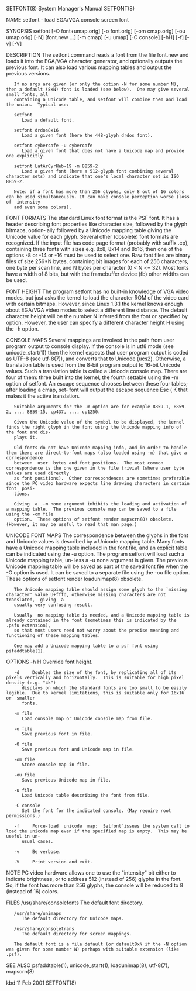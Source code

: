 SETFONT(8)							    System Manager's Manual							    SETFONT(8)

NAME
       setfont - load EGA/VGA console screen font

SYNOPSIS
       setfont [-O font+umap.orig] [-o font.orig] [-om cmap.orig] [-ou umap.orig] [-N] [font.new ...] [-m cmap] [-u umap] [-C console] [-hH] [-f] [-v] [-V]

DESCRIPTION
       The  setfont  command  reads a font from the file font.new and loads it into the EGA/VGA character generator, and optionally outputs the previous font.
       It can also load various mapping tables and output the previous versions.

       If no args are given (or only the option -N for some number N), then a default (8xN) font is loaded (see below).	 One may give several small fonts, all
       containing a Unicode table, and setfont will combine them and load the union.  Typical use:

       setfont
	      Load a default font.

       setfont drdos8x16
	      Load a given font (here the 448-glyph drdos font).

       setfont cybercafe -u cybercafe
	      Load a given font that does not have a Unicode map and provide one explicitly.

       setfont LatArCyrHeb-19 -m 8859-2
	      Load a given font (here a 512-glyph font combining several character sets) and indicate that one's local character set is ISO 8859-2.

       Note: if a font has more than 256 glyphs, only 8 out of 16 colors can be used simultaneously. It can make console perception worse (loss	 of  intensity
       and even some colors).

FONT FORMATS
       The standard Linux font format is the PSF font.	It has a header describing font properties like character size, followed by the glyph bitmaps, option‐
       ally  followed by a Unicode mapping table giving the Unicode value for each glyph.  Several other (obsolete) font formats are recognized.  If the input
       file has code page format (probably with suffix .cp), containing three fonts with sizes e.g. 8x8, 8x14 and 8x16, then one of the options -8 or  -14  or
       -16  must  be  used to select one.  Raw font files are binary files of size 256*N bytes, containing bit images for each of 256 characters, one byte per
       scan line, and N bytes per character (0 < N <= 32).  Most fonts have a width of 8 bits, but with the framebuffer device (fb) other widths can be used.

FONT HEIGHT
       The program setfont has no built-in knowledge of VGA video modes, but just asks the kernel to load the character ROM of the  video  card	 with  certain
       bitmaps. However, since Linux 1.3.1 the kernel knows enough about EGA/VGA video modes to select a different line distance. The default character height
       will be the number N inferred from the font or specified by option. However, the user can specify a different character height H using the -h option.

CONSOLE MAPS
       Several	mappings  are involved in the path from user program output to console display. If the console is in utf8 mode (see unicode_start(1)) then the
       kernel expects that user program output is coded as UTF-8 (see utf-8(7)), and converts that to Unicode (ucs2).  Otherwise, a translation table is  used
       from  the 8-bit program output to 16-bit Unicode values. Such a translation table is called a Unicode console map.  There are four of them: three built
       into the kernel, the fourth settable using the -m option of setfont.  An escape sequence chooses between these four tables; after loading a cmap,  set‐
       font will output the escape sequence Esc ( K that makes it the active translation.

       Suitable arguments for the -m option are for example 8859-1, 8859-2, ..., 8859-15, cp437, ..., cp1250.

       Given the Unicode value of the symbol to be displayed, the kernel finds the right glyph in the font using the Unicode mapping info of the font and dis‐
       plays it.

       Old fonts do not have Unicode mapping info, and in order to handle them there are direct-to-font maps (also loaded using -m) that give a correspondence
       between	user  bytes and font positions.	 The most common correspondence is the one given in the file trivial (where user byte values are used directly
       as font positions).  Other correspondences are sometimes preferable since the PC video hardware expects line drawing characters in certain  font	 posi‐
       tions.

       Giving  a  -m none argument inhibits the loading and activation of a mapping table.  The previous console map can be saved to a file using the -om file
       option.	These options of setfont render mapscrn(8) obsolete. (However, it may be useful to read that man page.)

UNICODE FONT MAPS
       The correspondence between the glyphs in the font and Unicode values is described by a Unicode mapping table.  Many fonts have a Unicode mapping	 table
       included	 in the font file, and an explicit table can be indicated using the -u option. The program setfont will load such a Unicode mapping table, un‐
       less a -u none argument is given. The previous Unicode mapping table will be saved as part of the saved font file when the -O option is used. It can be
       saved to a separate file using the -ou file option.  These options of setfont render loadunimap(8) obsolete.

       The Unicode mapping table should assign some glyph to the `missing character' value U+fffd, otherwise missing characters are not translated,  giving  a
       usually very confusing result.

       Usually	no mapping table is needed, and a Unicode mapping table is already contained in the font (sometimes this is indicated by the .psfu extension),
       so that most users need not worry about the precise meaning and functioning of these mapping tables.

       One may add a Unicode mapping table to a psf font using psfaddtable(1).

OPTIONS
       -h H   Override font height.

       -d     Doubles the size of the font, by replicating all of its pixels vertically and horizontally.  This is suitable for high pixel density (e.g. "4k")
	      displays on which the standard fonts are too small to be easily legible.	Due to kernel limitations, this is suitable only for 16x16 or  smaller
	      fonts.

       -m file
	      Load console map or Unicode console map from file.

       -o file
	      Save previous font in file.

       -O file
	      Save previous font and Unicode map in file.

       -om file
	      Store console map in file.

       -ou file
	      Save previous Unicode map in file.

       -u file
	      Load Unicode table describing the font from file.

       -C console
	      Set the font for the indicated console. (May require root permissions.)

       -f     Force-load  unicode  map:	 Setfont`issues the system call to load the unicode map even if the specified map is empty.  This may be useful in un‐
	      usual cases.

       -v     Be verbose.

       -V     Print version and exit.

NOTE
       PC video hardware allows one to use the "intensity" bit either to indicate brightness, or to address 512 (instead of 256) glyphs in the	font.  So,  if
       the font has more than 256 glyphs, the console will be reduced to 8 (instead of 16) colors.

FILES
       /usr/share/consolefonts
	      The default font directory.

       /usr/share/unimaps
	      The default directory for Unicode maps.

       /usr/share/consoletrans
	      The default directory for screen mappings.

       The default font is a file default (or default8xN if the -N option was given for some number N) perhaps with suitable extension (like .psf).

SEE ALSO
       psfaddtable(1), unicode_start(1), loadunimap(8), utf-8(7), mapscrn(8)

kbd									  11 Feb 2001								    SETFONT(8)

